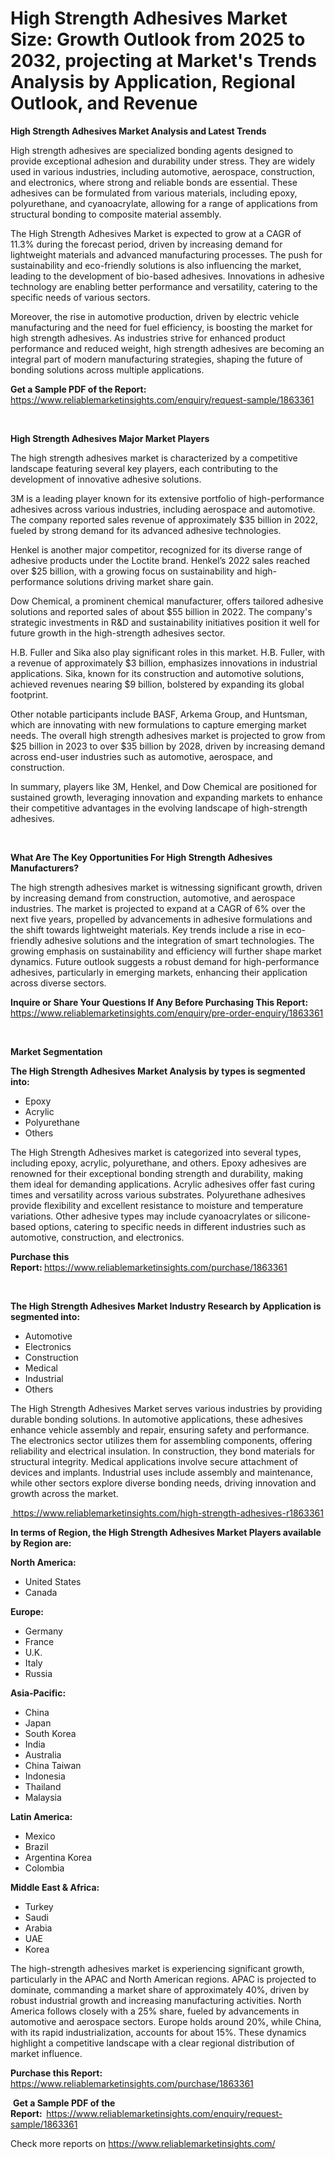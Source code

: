 <p><h1>High Strength Adhesives Market Size: Growth Outlook from 2025 to 2032, projecting at Market's Trends Analysis by Application, Regional Outlook, and Revenue</h1></p><p><strong>High Strength Adhesives Market Analysis and Latest Trends</strong></p>
<p><p>High strength adhesives are specialized bonding agents designed to provide exceptional adhesion and durability under stress. They are widely used in various industries, including automotive, aerospace, construction, and electronics, where strong and reliable bonds are essential. These adhesives can be formulated from various materials, including epoxy, polyurethane, and cyanoacrylate, allowing for a range of applications from structural bonding to composite material assembly.</p><p>The High Strength Adhesives Market is expected to grow at a CAGR of 11.3% during the forecast period, driven by increasing demand for lightweight materials and advanced manufacturing processes. The push for sustainability and eco-friendly solutions is also influencing the market, leading to the development of bio-based adhesives. Innovations in adhesive technology are enabling better performance and versatility, catering to the specific needs of various sectors.</p><p>Moreover, the rise in automotive production, driven by electric vehicle manufacturing and the need for fuel efficiency, is boosting the market for high strength adhesives. As industries strive for enhanced product performance and reduced weight, high strength adhesives are becoming an integral part of modern manufacturing strategies, shaping the future of bonding solutions across multiple applications.</p></p>
<p><strong>Get a Sample PDF of the Report:&nbsp;</strong> <a href="https://www.reliablemarketinsights.com/enquiry/request-sample/1863361?utm_campaign=2261&utm_medium=2&utm_source=Github&utm_content=ia&utm_term=06022025&utm_id=high-strength-adhesives">https://www.reliablemarketinsights.com/enquiry/request-sample/1863361</a></p>
<p>&nbsp;</p>
<p><strong>High Strength Adhesives Major Market Players</strong></p>
<p><p>The high strength adhesives market is characterized by a competitive landscape featuring several key players, each contributing to the development of innovative adhesive solutions. </p><p>3M is a leading player known for its extensive portfolio of high-performance adhesives across various industries, including aerospace and automotive. The company reported sales revenue of approximately $35 billion in 2022, fueled by strong demand for its advanced adhesive technologies.</p><p>Henkel is another major competitor, recognized for its diverse range of adhesive products under the Loctite brand. Henkel’s 2022 sales reached over $25 billion, with a growing focus on sustainability and high-performance solutions driving market share gain. </p><p>Dow Chemical, a prominent chemical manufacturer, offers tailored adhesive solutions and reported sales of about $55 billion in 2022. The company's strategic investments in R&D and sustainability initiatives position it well for future growth in the high-strength adhesives sector.</p><p>H.B. Fuller and Sika also play significant roles in this market. H.B. Fuller, with a revenue of approximately $3 billion, emphasizes innovations in industrial applications. Sika, known for its construction and automotive solutions, achieved revenues nearing $9 billion, bolstered by expanding its global footprint.</p><p>Other notable participants include BASF, Arkema Group, and Huntsman, which are innovating with new formulations to capture emerging market needs. The overall high strength adhesives market is projected to grow from $25 billion in 2023 to over $35 billion by 2028, driven by increasing demand across end-user industries such as automotive, aerospace, and construction. </p><p>In summary, players like 3M, Henkel, and Dow Chemical are positioned for sustained growth, leveraging innovation and expanding markets to enhance their competitive advantages in the evolving landscape of high-strength adhesives.</p></p>
<p>&nbsp;</p>
<p><strong>What Are The Key Opportunities For High Strength Adhesives Manufacturers?</strong></p>
<p><p>The high strength adhesives market is witnessing significant growth, driven by increasing demand from construction, automotive, and aerospace industries. The market is projected to expand at a CAGR of 6% over the next five years, propelled by advancements in adhesive formulations and the shift towards lightweight materials. Key trends include a rise in eco-friendly adhesive solutions and the integration of smart technologies. The growing emphasis on sustainability and efficiency will further shape market dynamics. Future outlook suggests a robust demand for high-performance adhesives, particularly in emerging markets, enhancing their application across diverse sectors.</p></p>
<p><strong>Inquire or Share Your Questions If Any Before Purchasing This Report:</strong> <a href="https://www.reliablemarketinsights.com/enquiry/pre-order-enquiry/1863361?utm_campaign=2261&utm_medium=2&utm_source=Github&utm_content=ia&utm_term=06022025&utm_id=high-strength-adhesives">https://www.reliablemarketinsights.com/enquiry/pre-order-enquiry/1863361</a></p>
<p>&nbsp;</p>
<p><strong>Market Segmentation</strong></p>
<p><strong>The High Strength Adhesives Market Analysis by types is segmented into:</strong></p>
<p><ul><li>Epoxy</li><li>Acrylic</li><li>Polyurethane</li><li>Others</li></ul></p>
<p><p>The High Strength Adhesives market is categorized into several types, including epoxy, acrylic, polyurethane, and others. Epoxy adhesives are renowned for their exceptional bonding strength and durability, making them ideal for demanding applications. Acrylic adhesives offer fast curing times and versatility across various substrates. Polyurethane adhesives provide flexibility and excellent resistance to moisture and temperature variations. Other adhesive types may include cyanoacrylates or silicone-based options, catering to specific needs in different industries such as automotive, construction, and electronics.</p></p>
<p><strong>Purchase this Report:&nbsp;</strong><a href="https://www.reliablemarketinsights.com/purchase/1863361?utm_campaign=2261&utm_medium=2&utm_source=Github&utm_content=ia&utm_term=06022025&utm_id=high-strength-adhesives">https://www.reliablemarketinsights.com/purchase/1863361</a></p>
<p>&nbsp;</p>
<p><strong>The High Strength Adhesives Market Industry Research by Application is segmented into:</strong></p>
<p><ul><li>Automotive</li><li>Electronics</li><li>Construction</li><li>Medical</li><li>Industrial</li><li>Others</li></ul></p>
<p><p>The High Strength Adhesives Market serves various industries by providing durable bonding solutions. In automotive applications, these adhesives enhance vehicle assembly and repair, ensuring safety and performance. The electronics sector utilizes them for assembling components, offering reliability and electrical insulation. In construction, they bond materials for structural integrity. Medical applications involve secure attachment of devices and implants. Industrial uses include assembly and maintenance, while other sectors explore diverse bonding needs, driving innovation and growth across the market.</p></p>
<p><a href="https://www.reliablemarketinsights.com/high-strength-adhesives-r1863361?utm_campaign=2261&utm_medium=2&utm_source=Github&utm_content=ia&utm_term=06022025&utm_id=high-strength-adhesives">&nbsp;https://www.reliablemarketinsights.com/high-strength-adhesives-r1863361</a></p>
<p><strong>In terms of Region, the High Strength Adhesives Market Players available by Region are:</strong></p>
<p>
    <p> <strong> North America: </strong>
        <ul>
            <li>United States</li>
            <li>Canada</li>
        </ul>
        </p> 
    <p> <strong> Europe: </strong>
        <ul>
            <li>Germany</li>
            <li>France</li>
            <li>U.K.</li>
            <li>Italy</li>
            <li>Russia</li>
        </ul>
        </p> 
    <p> <strong> Asia-Pacific: </strong>
        <ul>
            <li>China</li>
            <li>Japan</li>
            <li>South Korea</li>
            <li>India</li>
            <li>Australia</li>
            <li>China Taiwan</li>
            <li>Indonesia</li>
            <li>Thailand</li>
            <li>Malaysia</li>
        </ul>
        </p> 
    <p> <strong> Latin America: </strong>
        <ul>
            <li>Mexico</li>
            <li>Brazil</li>
            <li>Argentina Korea</li>
            <li>Colombia</li>
        </ul>
        </p> 
    <p> <strong> Middle East & Africa: </strong>
        <ul>
            <li>Turkey</li>
            <li>Saudi</li>
            <li>Arabia</li>
            <li>UAE</li>
            <li>Korea</li>
        </ul>
    </p>
    </p>
<p><p>The high-strength adhesives market is experiencing significant growth, particularly in the APAC and North American regions. APAC is projected to dominate, commanding a market share of approximately 40%, driven by robust industrial growth and increasing manufacturing activities. North America follows closely with a 25% share, fueled by advancements in automotive and aerospace sectors. Europe holds around 20%, while China, with its rapid industrialization, accounts for about 15%. These dynamics highlight a competitive landscape with a clear regional distribution of market influence.</p></p>
<p><strong>Purchase this Report: </strong><a href="https://www.reliablemarketinsights.com/purchase/1863361?utm_campaign=2261&utm_medium=2&utm_source=Github&utm_content=ia&utm_term=06022025&utm_id=high-strength-adhesives">https://www.reliablemarketinsights.com/purchase/1863361</a></p>
<p>&nbsp;<strong>Get a Sample PDF of the Report:&nbsp;&nbsp;</strong><a href="https://www.reliablemarketinsights.com/enquiry/request-sample/1863361?utm_campaign=2261&utm_medium=2&utm_source=Github&utm_content=ia&utm_term=06022025&utm_id=high-strength-adhesives">https://www.reliablemarketinsights.com/enquiry/request-sample/1863361</a></p>
<p><strong></strong></p>
<p>Check more reports on <a href="https://www.reliablemarketinsights.com/?utm_campaign=2261&utm_medium=2&utm_source=Github&utm_content=ia&utm_term=06022025&utm_id=high-strength-adhesives">https://www.reliablemarketinsights.com/</a></p>